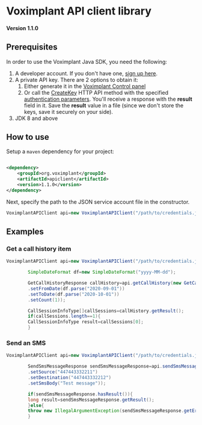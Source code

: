 # Voximplant API client library

#### Version 1.1.0

## Prerequisites

In order to use the Voximplant Java SDK, you need the following:

1. A developer account. If you don't have one, [sign up here](https://voximplant.com/sign-up/).
1. A private API key. There are 2 options to obtain it:
    1. Either generate it in the [Voximplant Control panel](https://manage.voximplant.com/settings/service_accounts)
    1. Or call the [CreateKey](https://voximplant.com/docs/references/httpapi/managing_role_system#createkey) HTTP API
       method with the
       specified [authentication parameters](https://voximplant.com/docs/references/httpapi/auth_parameters). You'll
       receive a response with the __result__ field in it. Save the __result__ value in a file (since we don't store the
       keys, save it securely on your side).
1. JDK 8 and above

## How to use

Setup a `maven` dependency for your project:

```xml

<dependency>
    <groupId>org.voximplant</groupId>
    <artifactId>apiclient</artifactId>
    <version>1.1.0</version>
</dependency>
```

Next, specify the path to the JSON service account file in the constructor.

```java
VoximplantAPIClient api=new VoximplantAPIClient("/path/to/credentials.json");
```

## Examples

### Get a call history item

```java
VoximplantAPIClient api=new VoximplantAPIClient("/path/to/credentials.json");

        SimpleDateFormat df=new SimpleDateFormat("yyyy-MM-dd");

        GetCallHistoryResponse callHistory=api.getCallHistory(new GetCallHistoryRequest()
        .setFromDate(df.parse("2020-09-01"))
        .setToDate(df.parse("2020-10-01"))
        .setCount(1));

        CallSessionInfoType[]callSessions=callHistory.getResult();
        if(callSessions.length==1){
        CallSessionInfoType result=callSessions[0];
        }
```

### Send an SMS

```java
VoximplantAPIClient api=new VoximplantAPIClient("/path/to/credentials.json");

        SendSmsMessageResponse sendSmsMessageResponse=api.sendSmsMessage(new SendSmsMessageRequest()
        .setSource("447443332211")
        .setDestination("447443332212")
        .setSmsBody("Test message"));

        if(sendSmsMessageResponse.hasResult()){
        long result=sendSmsMessageResponse.getResult();
        }else{
        throw new IllegalArgumentException(sendSmsMessageResponse.getError().getMsg());
        }
```
